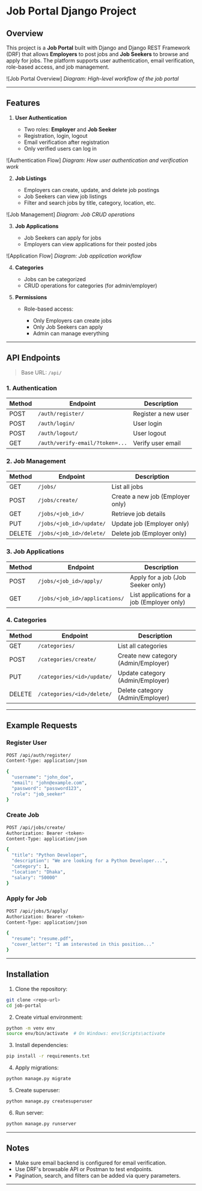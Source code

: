 
# Job Portal Django Project

## Overview

This project is a **Job Portal** built with Django and Django REST Framework (DRF) that allows **Employers** to post jobs and **Job Seekers** to browse and apply for jobs. The platform supports user authentication, email verification, role-based access, and job management.

![Job Portal Overview]
*Diagram: High-level workflow of the job portal*

---

## Features

1. **User Authentication**

   * Two roles: **Employer** and **Job Seeker**
   * Registration, login, logout
   * Email verification after registration
   * Only verified users can log in

![Authentication Flow] 
*Diagram: How user authentication and verification work*

2. **Job Listings**

   * Employers can create, update, and delete job postings
   * Job Seekers can view job listings
   * Filter and search jobs by title, category, location, etc.

![Job Management] 
*Diagram: Job CRUD operations*

3. **Job Applications**

   * Job Seekers can apply for jobs
   * Employers can view applications for their posted jobs

![Application Flow]
*Diagram: Job application workflow*

4. **Categories**

   * Jobs can be categorized
   * CRUD operations for categories (for admin/employer)

5. **Permissions**

   * Role-based access:

     * Only Employers can create jobs
     * Only Job Seekers can apply
     * Admin can manage everything

---

## API Endpoints

> Base URL: `/api/`

### 1. Authentication

| Method | Endpoint                        | Description         |
| ------ | ------------------------------- | ------------------- |
| POST   | `/auth/register/`               | Register a new user |
| POST   | `/auth/login/`                  | User login          |
| POST   | `/auth/logout/`                 | User logout         |
| GET    | `/auth/verify-email/?token=...` | Verify user email   |

### 2. Job Management

| Method | Endpoint                 | Description                      |
| ------ | ------------------------ | -------------------------------- |
| GET    | `/jobs/`                 | List all jobs                    |
| POST   | `/jobs/create/`          | Create a new job (Employer only) |
| GET    | `/jobs/<job_id>/`        | Retrieve job details             |
| PUT    | `/jobs/<job_id>/update/` | Update job (Employer only)       |
| DELETE | `/jobs/<job_id>/delete/` | Delete job (Employer only)       |

### 3. Job Applications

| Method | Endpoint                       | Description                                 |
| ------ | ------------------------------ | ------------------------------------------- |
| POST   | `/jobs/<job_id>/apply/`        | Apply for a job (Job Seeker only)           |
| GET    | `/jobs/<job_id>/applications/` | List applications for a job (Employer only) |

### 4. Categories

| Method | Endpoint                   | Description                          |
| ------ | -------------------------- | ------------------------------------ |
| GET    | `/categories/`             | List all categories                  |
| POST   | `/categories/create/`      | Create new category (Admin/Employer) |
| PUT    | `/categories/<id>/update/` | Update category (Admin/Employer)     |
| DELETE | `/categories/<id>/delete/` | Delete category (Admin/Employer)     |

---

## Example Requests

### Register User

```bash
POST /api/auth/register/
Content-Type: application/json

{
  "username": "john_doe",
  "email": "john@example.com",
  "password": "password123",
  "role": "job_seeker"
}
```

### Create Job

```bash
POST /api/jobs/create/
Authorization: Bearer <token>
Content-Type: application/json

{
  "title": "Python Developer",
  "description": "We are looking for a Python Developer...",
  "category": 1,
  "location": "Dhaka",
  "salary": "50000"
}
```

### Apply for Job

```bash
POST /api/jobs/5/apply/
Authorization: Bearer <token>
Content-Type: application/json

{
  "resume": "resume.pdf",
  "cover_letter": "I am interested in this position..."
}
```

---

## Installation

1. Clone the repository:

```bash
git clone <repo-url>
cd job-portal
```

2. Create virtual environment:

```bash
python -m venv env
source env/bin/activate  # On Windows: env\Scripts\activate
```

3. Install dependencies:

```bash
pip install -r requirements.txt
```

4. Apply migrations:

```bash
python manage.py migrate
```

5. Create superuser:

```bash
python manage.py createsuperuser
```

6. Run server:

```bash
python manage.py runserver
```

---

## Notes

* Make sure email backend is configured for email verification.
* Use DRF's browsable API or Postman to test endpoints.
* Pagination, search, and filters can be added via query parameters.

---


